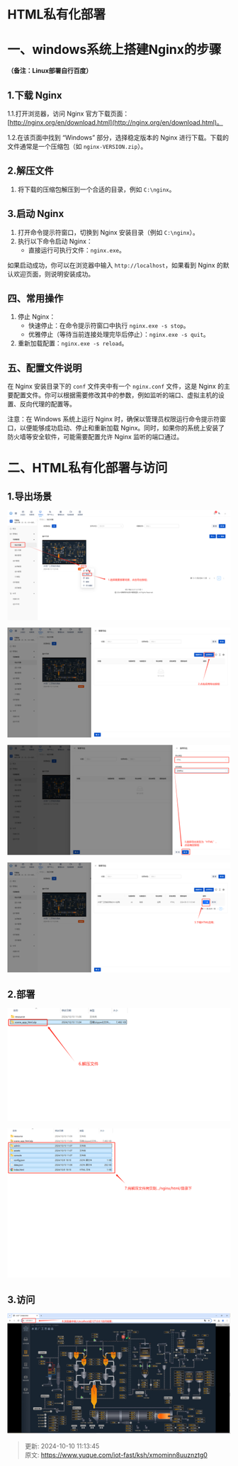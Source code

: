 # HTML私有化部署

# 一、windows系统上搭建Nginx的步骤
**（备注：Linux部署自行百度）**

## 1.下载 Nginx
1.1.打开浏览器，访问 Nginx 官方下载页面：[http://nginx.org/en/download.html](http://nginx.org/en/download.html)。

1.2.在该页面中找到 “Windows” 部分，选择稳定版本的 Nginx 进行下载。下载的文件通常是一个压缩包（如 `nginx-VERSION.zip`）。

## 2.解压文件
1. 将下载的压缩包解压到一个合适的目录，例如 `C:\nginx`。

## 3.启动 Nginx
1. 打开命令提示符窗口，切换到 Nginx 安装目录（例如 `C:\nginx`）。
2. 执行以下命令启动 Nginx：
    - 直接运行可执行文件：`nginx.exe`。

如果启动成功，你可以在浏览器中输入 `http://localhost`，如果看到 Nginx 的默认欢迎页面，则说明安装成功。<font style="color:rgb(28, 31, 35);"></font>

## 四、常用操作
1. 停止 Nginx：
    - 快速停止：在命令提示符窗口中执行 `nginx.exe -s stop`。
    - 优雅停止（等待当前连接处理完毕后停止）：`nginx.exe -s quit`。
2. 重新加载配置：`nginx.exe -s reload`。

## 五、配置文件说明
在 Nginx 安装目录下的 `conf` 文件夹中有一个 `nginx.conf` 文件，这是 Nginx 的主要配置文件。你可以根据需要修改其中的参数，例如监听的端口、虚拟主机的设置、反向代理的配置等。

注意：在 Windows 系统上运行 Nginx 时，确保以管理员权限运行命令提示符窗口，以便能够成功启动、停止和重新加载 Nginx。同时，如果你的系统上安装了防火墙等安全软件，可能需要配置允许 Nginx 监听的端口通过。

# 二、HTML私有化部署与访问
## 1.导出场景
![1728529213159-48e401b1-1e66-4d01-8525-63c9c1c9d91a.png](./img/vuLEw3Nst-gy0iYv/1728529213159-48e401b1-1e66-4d01-8525-63c9c1c9d91a-269754.png)

![1728529272878-0a42fda7-2c4b-4a18-9c41-7d30864d6bc6.png](./img/vuLEw3Nst-gy0iYv/1728529272878-0a42fda7-2c4b-4a18-9c41-7d30864d6bc6-526899.png)

![1728529366849-2d791bc4-22b3-4c65-be2e-e792ebee9b06.png](./img/vuLEw3Nst-gy0iYv/1728529366849-2d791bc4-22b3-4c65-be2e-e792ebee9b06-184937.png)

![1728529446602-22737f7d-8cee-4ccf-b3f8-9355bd1a8356.png](./img/vuLEw3Nst-gy0iYv/1728529446602-22737f7d-8cee-4ccf-b3f8-9355bd1a8356-155224.png)

## 2.部署
![1728529636025-ad10cb32-018d-4188-a480-c64ef818a358.png](./img/vuLEw3Nst-gy0iYv/1728529636025-ad10cb32-018d-4188-a480-c64ef818a358-177881.png)

![1728529711899-5746e039-9210-457a-b2ef-fb4ee233b764.png](./img/vuLEw3Nst-gy0iYv/1728529711899-5746e039-9210-457a-b2ef-fb4ee233b764-395864.png)

## 3.访问
![1728529820124-0acf0c2a-fb27-4294-92ec-b157195a53f7.png](./img/vuLEw3Nst-gy0iYv/1728529820124-0acf0c2a-fb27-4294-92ec-b157195a53f7-624088.png)



> 更新: 2024-10-10 11:13:45  
> 原文: <https://www.yuque.com/iot-fast/ksh/xmominn8uuznztg0>